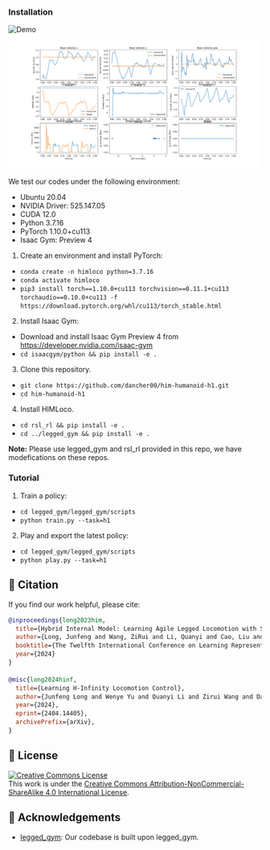 ### Installation

![Demo](h1.gif)
![Plots](plots.png)

We test our codes under the following environment:

- Ubuntu 20.04
- NVIDIA Driver: 525.147.05
- CUDA 12.0
- Python 3.7.16
- PyTorch 1.10.0+cu113
- Isaac Gym: Preview 4

1. Create an environment and install PyTorch:

  - `conda create -n himloco python=3.7.16`
  - `conda activate himloco`
  - `pip3 install torch==1.10.0+cu113 torchvision==0.11.1+cu113 torchaudio==0.10.0+cu113 -f https://download.pytorch.org/whl/cu113/torch_stable.html`

2. Install Isaac Gym:
  - Download and install Isaac Gym Preview 4 from https://developer.nvidia.com/isaac-gym
  - `cd isaacgym/python && pip install -e .`

3. Clone this repository.

  - `git clone https://github.com/dancher00/him-humanoid-h1.git`
  - `cd him-humanoid-h1`


4. Install HIMLoco.
  - `cd rsl_rl && pip install -e .`
  - `cd ../legged_gym && pip install -e .`

**Note:** Please use legged_gym and rsl_rl provided in this repo, we have modefications on these repos.

### Tutorial

1. Train a policy:

  - `cd legged_gym/legged_gym/scripts`
  - `python train.py --task=h1`

2. Play and export the latest policy:
  - `cd legged_gym/legged_gym/scripts`
  - `python play.py --task=h1`


## 🔗 Citation

If you find our work helpful, please cite:

```bibtex
@inproceedings{long2023him,
  title={Hybrid Internal Model: Learning Agile Legged Locomotion with Simulated Robot Response},
  author={Long, Junfeng and Wang, ZiRui and Li, Quanyi and Cao, Liu and Gao, Jiawei and Pang, Jiangmiao},
  booktitle={The Twelfth International Conference on Learning Representations},
  year={2024}
}

@misc{long2024hinf,
  title={Learning H-Infinity Locomotion Control}, 
  author={Junfeng Long and Wenye Yu and Quanyi Li and Zirui Wang and Dahua Lin and Jiangmiao Pang},
  year={2024},
  eprint={2404.14405},
  archivePrefix={arXiv},
}
```

## 📄 License
<a rel="license" href="http://creativecommons.org/licenses/by-nc-sa/4.0/"><img alt="Creative Commons License" style="border-width:0" src="https://i.creativecommons.org/l/by-nc-sa/4.0/80x15.png" /></a>
<br />
This work is under the <a rel="license" href="http://creativecommons.org/licenses/by-nc-sa/4.0/">Creative Commons Attribution-NonCommercial-ShareAlike 4.0 International License</a>.

## 👏 Acknowledgements
- [legged_gym](https://github.com/leggedrobotics/legged_gym): Our codebase is built upon legged_gym.
